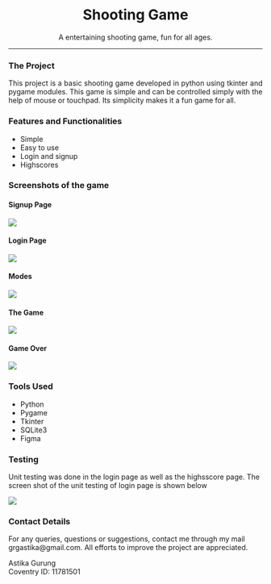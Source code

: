 <h1 align="center">Shooting Game </h1>
<p align="center">
A entertaining shooting game, fun for all ages.
</p>

<hr>

<h3>The Project</h3>

<p align="Justify">
This project is a basic shooting game developed in python using tkinter and pygame modules.
This game is simple and can be controlled simply with the help of mouse
or touchpad. Its simplicity makes it a fun game for all. 
</p>

<h3> Features and Functionalities </h3>

- Simple <br>
- Easy to use <br>
- Login and signup <br>
- Highscores <br>

<h3> Screenshots of the game </h3>

<h4> Signup Page </h4>
<img  src = "https://i.imgur.com/MtGm8tH.png" >
<h4>Login Page</h4>
<img  src = "https://i.imgur.com/4owtqTD.png" >
<h4>Modes</h4>
<img  src = "https://i.imgur.com/3t8bqS7.png" >
<h4>The Game</h4>
<img  src = "https://i.imgur.com/CcOkMMV.png" >
<h4>Game Over</h4>
<img  src = "https://i.imgur.com/xDjGEVb.png" >



<h3>Tools Used</h3>

- Python
- Pygame
- Tkinter
- SQLite3
- Figma

<h3>Testing</h3>
<p> Unit testing was done in the login page as well as the highsscore page. The screen shot
of the unit testing of login page is shown below</p>
<img  src = "https://i.imgur.com/AllUIN6.png" >


<h3> Contact Details</h3>
<p>
For any queries, questions or suggestions, contact me through my mail
grgastika@gmail.com. All efforts to improve the project are appreciated.
</p>
Astika Gurung<br>
Coventry ID: 11781501




